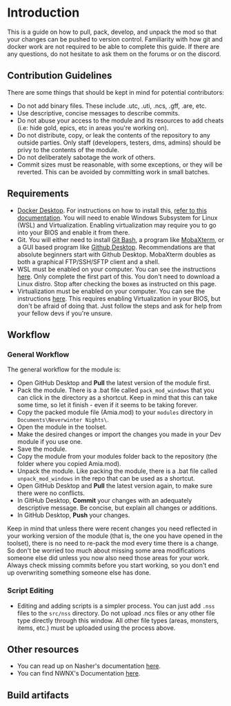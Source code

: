 # Introduction
This is a guide on how to pull, pack, develop, and unpack the mod so that your changes can be pushed to version control. Familiarity with how git and docker work are not required to be able to complete this guide. If there are any questions, do not hesitate to ask them on the forums or on the discord.

## Contribution Guidelines
There are some things that should be kept in mind for potential contributors:
- Do not add binary files. These include .utc, .uti, .ncs, .gff, .are, etc. 
- Use descriptive, concise messages to describe commits.
- Do not abuse your access to the module and its resources to add cheats (i.e: hide gold, epics, etc in areas you're working on).
- Do not distribute, copy, or leak the contents of the repository to any outside parties. Only staff (developers, testers, dms, admins) should be privy to the contents of the module.
- Do not deliberately sabotage the work of others.
- Commit sizes must be reasonable, with some exceptions, or they will be reverted. This can be avoided by committing work in small batches.

## Requirements
- [Docker Desktop](https://www.docker.com/products/docker-desktop). For instructions on how to install this, [refer to this documentation](https://docs.docker.com/desktop/windows/install/). You will need to enable Windows Subsystem for Linux (WSL) and Virtualization. Enabling virtualization may require you to go into your BIOS and enable it from there.
- Git. You will either need to install [Git Bash](https://git-scm.com/downloads), a program like [MobaXterm](https://mobaxterm.mobatek.net/), or a GUI based program like [Github Desktop](https://desktop.github.com/). Recommendations are that absolute beginners start with Github Desktop. MobaXterm doubles as both a graphical FTP/SSH/SFTP client and a shell.
- WSL must be enabled on your computer. You can see the instructions [here](https://www.windowscentral.com/install-windows-subsystem-linux-windows-10). Only complete the first part of this. You don't need to download a Linux distro. Stop after checking the boxes as instructed on this page.
- Virtualization must be enabled on your computer. You can see the instructions [here](https://www.minitool.com/news/enable-virtualization-windows-10.html). This requires enabling Virtualization in your BIOS, but don't be afraid of doing that. Just follow the steps and ask for help from your fellow devs if you're unsure.

## Workflow
### General Workflow
The general workflow for the module is: 
- Open GitHub Desktop and **Pull** the latest version of the module first.
- Pack the module. There is a .bat file called `pack_mod_windows` that you can click in the directory as a shortcut. Keep in mind that this can take some time, so let it finish - even if it seems to be taking forever.
- Copy the packed module file (Amia.mod) to your `modules` directory in `Documents\Neverwinter Nights\`.
- Open the module in the toolset.
- Make the desired changes or import the changes you made in your Dev module if you use one.
- Save the module.
- Copy the module from your modules folder back to the repository (the folder where you copied Amia.mod).
- Unpack the module. Like packing the module, there is a .bat file called `unpack_mod_windows` in the repo that can be used as a shortcut.
- Open GitHub Desktop and **Pull** the latest version again, to make sure there were no conflicts.
- In GitHub Desktop, **Commit** your changes with an adequately descriptive message. Be concise, but explain all changes or additions.
- In GitHub Desktop, **Push** your changes.

Keep in mind that unless there were recent changes you need reflected in your working version of the module (that is, the one you have opened in the toolset), there is no need to re-pack the mod every time there is a change. So don't be worried too much about missing some area modifications someone else did unless you now also need those areas for your work. Always check missing commits before you start working, so you don't end up overwriting something someone else has done.
### Script Editing
- Editing and adding scripts is a simpler process. You can just add `.nss` files to the `src/nss` directory. Do not upload .ncs files or any other file type directly through this window. All other file types (areas, monsters, items, etc.) must be uploaded using the process above.
## Other resources
- You can read up on Nasher's documentation [here](https://github.com/squattingmonk/nasher).
- You can find NWNX's Documentation [here](https://nwnxee.github.io/unified/).
## Build artifacts
